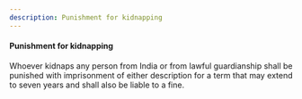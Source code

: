 ```yaml
---
description: Punishment for kidnapping
---
```


#### Punishment for kidnapping
<div style="text-align: justify">

Whoever kidnaps any person from India or from lawful guardianship shall be punished with imprisonment of either description for a term that may extend to seven years and shall also be liable to a fine.

</div>
